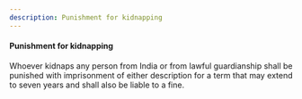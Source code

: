 ```yaml
---
description: Punishment for kidnapping
---
```


#### Punishment for kidnapping
<div style="text-align: justify">

Whoever kidnaps any person from India or from lawful guardianship shall be punished with imprisonment of either description for a term that may extend to seven years and shall also be liable to a fine.

</div>
